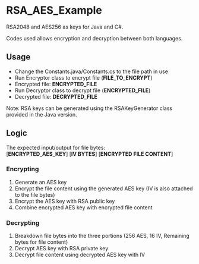 # RSA_AES_Example
RSA2048 and AES256 as keys for Java and C#.

Codes used allows encryption and decryption between both languages.

## Usage
* Change the Constants.java/Constants.cs to the file path in use
* Run Encryptor class to encrypt file (**FILE_TO_ENCRYPT**)
* Encrypted file: **ENCRYPTED_FILE**
* Run Decryptor class to decrypt file (**ENCRYPTED_FILE**)
* Decrypted file: **DECRYPTED_FILE**

Note: RSA keys can be generated using the RSAKeyGenerator class provided in the Java version.

## Logic
The expected input/output for file bytes:  
[**ENCRYPTED_AES_KEY**] [**IV BYTES**] [**ENCRYPTED FILE CONTENT**]

### Encrypting
1. Generate an AES key
2. Encrypt the file content using the generated AES key (IV is also attached to the file bytes)
3. Encrypt the AES key with RSA public key 
4. Combine encrypted AES key with encrypted file content

### Decrypting
1. Breakdown file bytes into the three portions (256 AES, 16 IV, Remaining bytes for file content)
2. Decrypt AES key with RSA private key
3. Decrypt file content using decrypted AES key with IV
